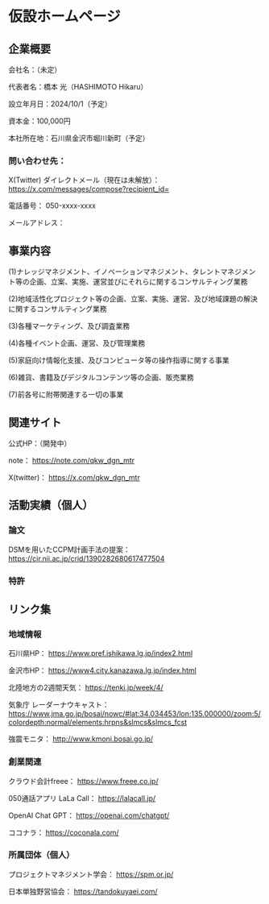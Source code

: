 # 仮設ホームページ
## 企業概要

会社名：（未定）
  
代表者名：橋本 光（HASHIMOTO Hikaru）

設立年月日：2024/10/1（予定）

資本金：100,000円

本社所在地：石川県金沢市堀川新町（予定）

### 問い合わせ先：
X(Twitter) ダイレクトメール（現在は未解放）：
https://x.com/messages/compose?recipient_id=

電話番号：
050-xxxx-xxxx

メールアドレス：



## 事業内容
(1)ナレッジマネジメント、イノベーションマネジメント、タレントマネジメント等の企画、立案、実施、運営並びにそれらに関するコンサルティング業務

(2)地域活性化プロジェクト等の企画、立案、実施、運営、及び地域課題の解決に関するコンサルティング業務

(3)各種マーケティング、及び調査業務

(4)各種イベント企画、運営、及び管理業務

(5)家庭向け情報化支援、及びコンピュータ等の操作指導に関する事業

(6)雑貨、書籍及びデジタルコンテンツ等の企画、販売業務

(7)前各号に附帯関連する一切の事業




## 関連サイト
公式HP：（開発中）


note：
https://note.com/qkw_dgn_mtr

X(twitter)：
https://x.com/qkw_dgn_mtr




## 活動実績（個人）

 ### 論文
DSMを用いたCCPM計画手法の提案：
https://cir.nii.ac.jp/crid/1390282680617477504
 
### 特許


## リンク集
### 地域情報
石川県HP：
https://www.pref.ishikawa.lg.jp/index2.html

金沢市HP：
https://www4.city.kanazawa.lg.jp/index.html

北陸地方の2週間天気：
https://tenki.jp/week/4/

気象庁 レーダーナウキャスト：
https://www.jma.go.jp/bosai/nowc/#lat:34.034453/lon:135.000000/zoom:5/colordepth:normal/elements:hrpns&slmcs&slmcs_fcst

強震モニタ：
http://www.kmoni.bosai.go.jp/

### 創業関連
クラウド会計freee：
https://www.freee.co.jp/

050通話アプリ LaLa Call：
https://lalacall.jp/

OpenAI Chat GPT：
https://openai.com/chatgpt/

ココナラ：
https://coconala.com/


### 所属団体（個人）
プロジェクトマネジメント学会：
https://spm.or.jp/

日本単独野営協会：
https://tandokuyaei.com/
